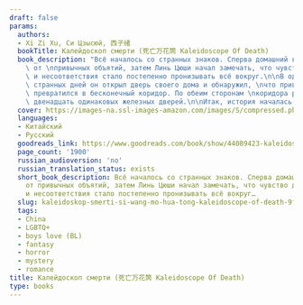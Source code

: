```yaml
---
draft: false
params:
  authors:
  - Xi Zi Xu, Си Цзысюй, 西子绪
  bookTitle: Калейдоскоп смерти (死亡万花筒 Kaleidoscope Of Death)
  book_description: "Всё началось со странных знаков. Сперва домашний кот отказался\
    \ от \nпривычных объятий, затем Линь Цюши начал замечать, что чувство \nдисгармонии\
    \ и несоответствия стало постепенно пронизывать всё вокруг.\n\nВ один из таких\
    \ странных дней он открыл дверь своего дома и обнаружил, \nчто привычный холл\
    \ превратился в бесконечный коридор. По обеим сторонам \nкоридора располагалось\
    \ двенадцать одинаковых железных дверей.\n\nИтак, история началась."
  cover: https://images-na.ssl-images-amazon.com/images/S/compressed.photo.goodreads.com/books/1575794976i/44089423.jpg
  languages:
  - Китайский
  - Русский
  goodreads_link: https://www.goodreads.com/book/show/44089423-kaleidoscope-of-death
  page_count: '1900'
  russian_audioversion: 'no'
  russian_translation_status: exists
  short_book_description: Всё началось со странных знаков. Сперва домашний кот отказался
    от привычных объятий, затем Линь Цюши начал замечать, что чувство дисгармонии
    и несоответствия стало постепенно пронизывать всё вокруг…
  slug: kaleidoskop-smerti-si-wang-mo-hua-tong-kaleidoscope-of-death-9fb26bd4
  tags:
  - China
  - LGBTQ+
  - boys love (BL)
  - fantasy
  - horror
  - mystery
  - romance
title: Калейдоскоп смерти (死亡万花筒 Kaleidoscope Of Death)
type: books
---
```

